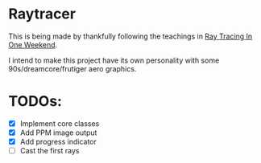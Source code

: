 # Raytracer
This is being made by thankfully following the teachings in [Ray Tracing In One Weekend](https://raytracing.github.io/books/RayTracingInOneWeekend.html).

I intend to make this project have its own personality with some 90s/dreamcore/frutiger aero graphics.

# TODOs:
- [X] Implement core classes
- [X] Add PPM image output
- [X] Add progress indicator
- [ ] Cast the first rays 